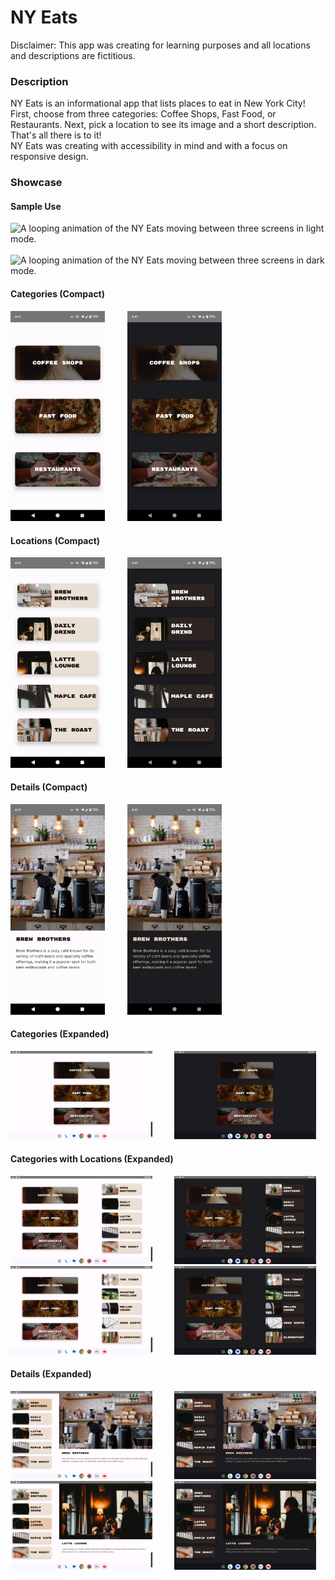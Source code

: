 # NY Eats

Disclaimer: This app was creating for learning purposes and all locations and descriptions are fictitious.

### Description
NY Eats is an informational app that lists places to eat in New York City! First, choose from three categories: Coffee Shops, Fast Food, or Restaurants. Next, pick a location to see its image and a short description. That's all there is to it!<br/>
NY Eats was creating with accessibility in mind and with a focus on responsive design.

### Showcase

#### Sample Use

<img src="images/showcaseImages/nyeatsLight.gif" alt="A looping animation of the NY Eats moving between three screens in light mode." width="30%"/> &nbsp; &nbsp; &nbsp; &nbsp; <img src="images/showcaseImages/nyeatsDark.gif" alt="A looping animation of the NY Eats moving between three screens in dark mode." width="30%"/>


#### Categories (Compact)

<img src="images/showcaseImages/categoriesLight.png" alt="Categories screen in light mode." width="30%"/> &nbsp; &nbsp; &nbsp; &nbsp; <img src="images/showcaseImages/categoriesDark.png" alt="Categories screen in dark mode." width="30%"/>

#### Locations (Compact)

<img src="images/showcaseImages/locationsLight.png" alt="Locations screen in light mode." width="30%"/> &nbsp; &nbsp; &nbsp; &nbsp; <img src="images/showcaseImages/locationsDark.png" alt="Locations screen in dark mode." width="30%"/>

#### Details (Compact)

<img src="images/showcaseImages/detailsLight.png" alt="Details screen in light mode." width="30%"/> &nbsp; &nbsp; &nbsp; &nbsp; <img src="images/showcaseImages/detailsDark.png" alt="Details screen in dark mode." width="30%"/>


#### Categories (Expanded)

<img src="images/showcaseImages/categoriesLightExpanded.png" alt="Categories screen in light mode." width="45%"/> &nbsp; &nbsp; &nbsp; &nbsp; <img src="images/showcaseImages/categoriesDarkExpanded.png" alt="Categories screen in dark mode." width="45%"/>

#### Categories with Locations (Expanded)

<img src="images/showcaseImages/categoriesLocationsLightExpanded2.png" alt="locations screen in light mode." width="45%"/> &nbsp; &nbsp; &nbsp; &nbsp; <img src="images/showcaseImages/categoriesLocationsDarkExpanded1.png" alt="Locations screen in dark mode." width="45%"/>
<img src="images/showcaseImages/categoriesLocationsLightExpanded1.png" alt="locations screen in light mode." width="45%"/> &nbsp; &nbsp; &nbsp; &nbsp; <img src="images/showcaseImages/categoriesLocationsDarkExpanded2.png" alt="Locations screen in dark mode." width="45%"/>

#### Details (Expanded)

<img src="images/showcaseImages/locationsDetailsLight2.png" alt="locations screen in light mode." width="45%"/> &nbsp; &nbsp; &nbsp; &nbsp; <img src="images/showcaseImages/locationsDetailsDark1.png" alt="Locations screen in dark mode." width="45%"/>
<img src="images/showcaseImages/locationsDetailsLight1.png" alt="locations screen in light mode." width="45%"/> &nbsp; &nbsp; &nbsp; &nbsp; <img src="images/showcaseImages/locationsDetailsDark2.png" alt="Locations screen in dark mode." width="45%"/>
